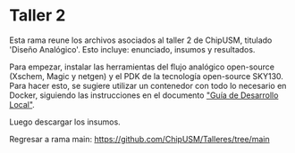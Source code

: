 # Taller 2
Esta rama reune los archivos asociados al taller 2 de ChipUSM, titulado 'Diseño Analógico'. Esto incluye: enunciado, insumos y resultados.

Para empezar, instalar las herramientas del flujo analógico open-source (Xschem, Magic y netgen) y el PDK de la tecnología open-source SKY130. Para hacer esto, se sugiere utilizar un contenedor con todo lo necesario en Docker, siguiendo las instrucciones en el documento ["Guía de Desarrollo Local"](https://github.com/ChipUSM/Talleres/blob/taller_2/Guia_de_Desarrollo_Local.md).

Luego descargar los insumos.

Regresar a rama main: https://github.com/ChipUSM/Talleres/tree/main


